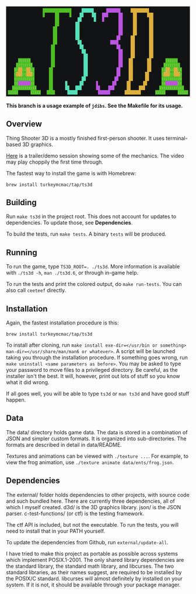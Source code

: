 ![TS3D](./logo.gif)

**This branch is a usage example of `jdibs`. See the Makefile for its usage.**

## Overview

Thing Shooter 3D is a mostly finished first-person shooter. It uses
terminal-based 3D graphics.

[Here](https://asciinema.org/a/whJby5PYMFqgirNOB3WQoXery) is a trailer/demo
session showing some of the mechanics. The video may play choppily the first
time through.

The fastest way to install the game is with Homebrew:

```
brew install turkeymcmac/tap/ts3d
```

## Building

Run `make ts3d` in the project root. This does not account for updates to
dependencies. To update those, see **Dependencies**.

To build the tests, run `make tests`. A binary `tests` will be produced.

## Running

To run the game, type `TS3D_ROOT=. ./ts3d`. More information is available with
`./ts3d -h`, `man ./ts3d.6`, or through in-game help.

To run the tests and print the colored output, do `make run-tests`. You can also
call `ceeteef` directly.

## Installation

Again, the fastest installation procedure is this:

```
brew install turkeymcmac/tap/ts3d
```

To install after cloning, run `make install exe-dir=</usr/bin or something>
man-dir=</usr/share/man/man6 or whatever>`. A script will be launched taking you
through the installation procedure. If something goes wrong, run `make uninstall
<same parameters as before>`. You may be asked to type your password to move
files to a privileged directory. Be careful, as the installer isn't the best. It
will, however, print out lots of stuff so you know what it did wrong.

If all goes well, you will be able to type `ts3d` or `man ts3d` and have good
stuff happen.

## Data

The data/ directory holds game data. The data is stored in a combination of JSON
and simpler custom formats. It is organized into sub-directories. The formats
are described in detail in data/README.

Textures and animations can be viewed with `./texture ...`. For example, to view
the frog animation, use `./texture animate data/ents/frog.json`.

## Dependencies

The external/ folder holds dependencies to other projects, with source code and
such bundled here. There are currently three dependencies, all of which I myself
created. d3d/ is the 3D graphics library. json/ is the JSON parser.
c-test-functions/ (or ctf) is the testing framework.

The ctf API is included, but not the executable. To run the tests, you will need
to install that in your PATH yourself.

To update the dependencies from Github, run `external/update-all`.

I have tried to make this project as portable as possible across systems which
implement POSIX.1-2001. The only shared library dependencies are the standard
library, the standard math library, and libcurses. The two standard libraries,
as their names suggest, are required to be installed by the POSIX/C standard.
libcurses will almost definitely by installed on your system. If it is not, it
should be available through your package manager.
